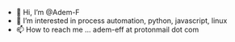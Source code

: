 - 👋 Hi, I’m @Adem-F
- 👀 I’m interested in process automation, python, javascript, linux
- 📫 How to reach me ... adem-eff at protonmail dot com

<!---
Adem-F/Adem-F is a ✨ special ✨ repository because its `README.md` (this file) appears on your GitHub profile.
You can click the Preview link to take a look at your changes.
--->
